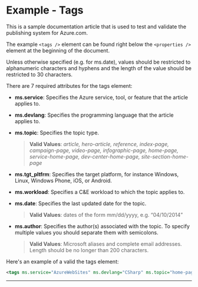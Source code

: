 ﻿<properties pageTitle="Documentation Example - Tags" metaKeywords="" description="This is an example document" services="" documentationCenter="" title="Documentation Example - Tags" solutions="" authors="" videoId="" scriptId="" />

<tags ms.service="AzureWebSites" ms.devlang="CSharp" ms.topic="home-page" ms.tgt_pltfrm="Windows" ms.workload="50" ms.date="06/12/2014" ms.author="maurok;v-nabeni@microsoft.com;lito@mail.com" />

# Example - Tags #

This is a sample documentation article that is used to test and validate the publishing system for Azure.com.  

The example `<tags />` element can be found right below the `<properties />` element at the beginning of the document.

Unless otherwise specified (e.g. for ms.date), values should be restricted to alphanumeric  characters and hyphens and the length of the value should be restricted to 30 characters.

There are 7 required attributes for the tags element: 

- **ms.service**: Specifies the Azure service, tool, or feature that the article applies to.

- **ms.devlang**: Specifies the programming language that the article applies to.

- **ms.topic**: Specifies the topic type.

	> **Valid Values**: *article, hero-article, reference, index-page, campaign-page, video-page, infographic-page, home-page, service-home-page, dev-center-home-page, site-section-home-page*  

- **ms.tgt_pltfrm**: Specifies the target platform, for instance Windows, Linux, Windows Phone, iOS, or Android.

- **ms.workload**: Specifies a C&E workload to which the topic applies to.

- **ms.date**: Specifies the last updated date for the topic.

	> **Valid Values**: dates of the form mm/dd/yyyy, e.g. “04/10/2014”

- **ms.author**: Specifies the author(s) associated with the topic. To specify multiple values you should separate them with semicolons.

	> **Valid Values**: Microsoft aliases and complete email addresses. Length should be no longer than 200 characters.


Here's an example of a valid the tags element:

````XML
<tags ms.service="AzureWebSites" ms.devlang="CSharp" ms.topic="home-page" ms.tgt_pltfrm="Windows" ms.workload="50" ms.date="06/12/2014" ms.author="maurok;v-nabeni@microsoft.com;lito@mail.com" />
````


---